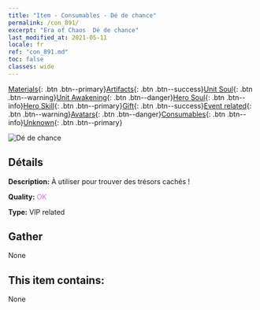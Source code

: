 ```yaml
---
title: "Item - Consumables - Dé de chance"
permalink: /con_891/
excerpt: "Era of Chaos  Dé de chance"
last_modified_at: 2021-05-11
locale: fr
ref: "con_891.md"
toc: false
classes: wide
---
```

 [Materials](/ItemsFR/){: .btn .btn--primary}[Artifacts](/ItemsFR/Artifacts/){: .btn .btn--success}[Unit Soul](/ItemsFR/UnitSoul/){: .btn .btn--warning}[Unit Awakening](/ItemsFR/UnitAwakening/){: .btn .btn--danger}[Hero Soul](/ItemsFR/HeroSoul/){: .btn .btn--info}[Hero Skill](/ItemsFR/HeroSkill/){: .btn .btn--primary}[Gift](/ItemsFR/Gift/){: .btn .btn--success}[Event related](/ItemsFR/Events/){: .btn .btn--warning}[Avatars](/ItemsFR/Avatars/){: .btn .btn--danger}[Consumables](/ItemsFR/Consumables/){: .btn .btn--info}[Unknown](/ItemsFR/Unknown/){: .btn .btn--primary}

 ![Dé de chance](/images/t/i_39985.png)

## Détails
 **Description:** À utiliser pour trouver des trésors cachés !

 **Quality:** <span style="color: #DA70D6">OK</span>

 **Type:** VIP related

## Gather

  None

## This item contains:

  None

